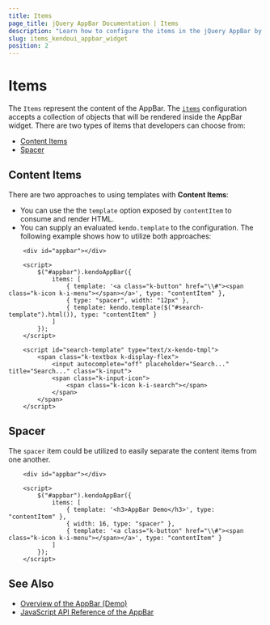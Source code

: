 ```yaml
---
title: Items
page_title: jQuery AppBar Documentation | Items
description: "Learn how to configure the items in the jQuery AppBar by Kendo UI."
slug: items_kendoui_appbar_widget
position: 2
---
```


# Items

The `Items` represent the content of the AppBar. The [`items`](/api/javascript/ui/appbar/configuration/items) configuration accepts a collection of objects that will be rendered inside the AppBar widget. There are two types of items that developers can choose from:

* [Content Items](#content-items)
* [Spacer](#spacer)

## Content Items

There are two approaches to using templates with **Content Items**:
* You can use the the `template` option exposed by `contentItem` to consume and render HTML. 
* You can supply an evaluated `kendo.template` to the configuration. 
The following example shows how to utilize both approaches:

```dojo
    <div id="appbar"></div>

    <script>
        $("#appbar").kendoAppBar({
            items: [
                { template: '<a class="k-button" href="\\#"><span class="k-icon k-i-menu"></span></a>', type: "contentItem" },
                { type: "spacer", width: "12px" },
                { template: kendo.template($("#search-template").html()), type: "contentItem" }
            ]
        });
    </script>

    <script id="search-template" type="text/x-kendo-tmpl">
        <span class="k-textbox k-display-flex">
            <input autocomplete="off" placeholder="Search..." title="Search..." class="k-input">
            <span class="k-input-icon">
                <span class="k-icon k-i-search"></span>
            </span>
        </span>
    </script>
```

## Spacer

The `spacer` item could be utilized to easily separate the content items from one another.

```dojo
    <div id="appbar"></div>

    <script>
        $("#appbar").kendoAppBar({
            items: [
                { template: '<h3>AppBar Demo</h3>', type: "contentItem" },
                { width: 16, type: "spacer" },
                { template: '<a class="k-button" href="\\#"><span class="k-icon k-i-menu"></span></a>', type: "contentItem" }
            ]
        });
    </script>
```

## See Also

* [Overview of the AppBar (Demo)](https://demos.telerik.com/kendo-ui/appbar/index)
* [JavaScript API Reference of the AppBar](/api/javascript/ui/appbar)
